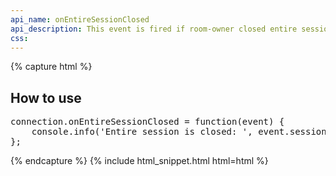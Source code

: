 ```yaml
---
api_name: onEntireSessionClosed
api_description: This event is fired if room-owner closed entire session
css: 
---
```


{% capture html %}

<section>
    <h2>How to use</h2>
    <pre>
connection.onEntireSessionClosed = function(event) {
    console.info('Entire session is closed: ', event.sessionid, event.extra);
};
</pre>
</section>

{% endcapture %}
{% include html_snippet.html html=html %}

